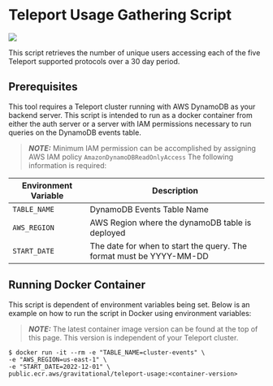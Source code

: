 # Teleport Usage Gathering Script
<a href="https://gallery.ecr.aws/gravitational/teleport-usage">
<img src="https://img.shields.io/github/v/release/gravitational/teleport?sort=semver&label=Container Image&color=621FFF" />
</a>


This script retrieves the number of unique users accessing each of the five
Teleport supported protocols over a 30 day period.

## Prerequisites

This tool requires a Teleport cluster running with AWS DynamoDB as your backend
server. This script is intended to run as a docker container from either the
auth server or a server with IAM permissions necessary to run queries on the
DynamoDB events table.

> **_NOTE:_** Minimum IAM permission can be accomplished by assigning AWS IAM
> policy `AmazonDynamoDBReadOnlyAccess`
The following information is required:

| Environment Variable | Description                                                         |
| ---------------------|---------------------------------------------------------------------|
| `TABLE_NAME`         | DynamoDB Events Table Name                                          |
| `AWS_REGION`         | AWS Region where the dynamoDB table is deployed                     |
| `START_DATE`         | The date for when to start the query. The format must be YYYY-MM-DD |

## Running Docker Container

This script is dependent of environment variables being set. Below is an example on how to run the script in Docker using environment variables:

> **_NOTE:_** The latest container image version can be found at the top of this page. This version is independent of your Teleport cluster.
```console
$ docker run -it --rm -e "TABLE_NAME=cluster-events" \
-e "AWS_REGION=us-east-1" \
-e "START_DATE=2022-12-01" \ 
public.ecr.aws/gravitational/teleport-usage:<container-version>
```
